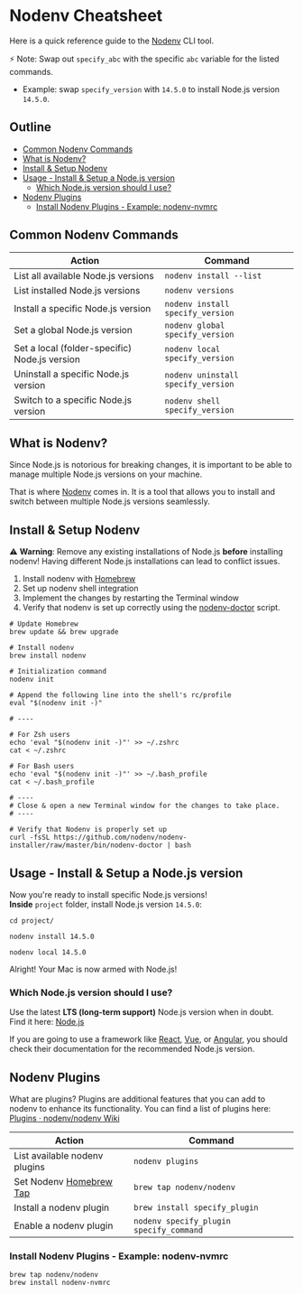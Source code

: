 # Nodenv Cheatsheet

Here is a quick reference guide to the [Nodenv](https://github.com/nodenv/nodenv) CLI tool.

⚡ Note: Swap out `specify_abc` with the specific `abc` variable for the listed commands.
* Example: swap `specify_version` with `14.5.0` to install Node.js version `14.5.0`.

## Outline
* [Common Nodenv Commands](#common-nodenv-commands)
* [What is Nodenv?](#what-is-nodenv)
* [Install & Setup Nodenv](#install-amp-setup-nodenv)
* [Usage - Install & Setup a Node.js version](#usage-install-amp-setup-a-nodejs-version)
  * [Which Node.js version should I use?](#which-nodejs-version-should-i-use)
* [Nodenv Plugins](#nodenv-plugins)
  * [Install Nodenv Plugins - Example: nodenv-nvmrc](#install-nodenv-plugins-example-nodenvnvmrc)

## Common Nodenv Commands

| Action                                        | Command                            |
| --------------------------------------------- | ---------------------------------- |
| List all available Node.js versions           | `nodenv install --list`            |
| List installed Node.js versions               | `nodenv versions`                  |
| Install a specific Node.js version            | `nodenv install specify_version`   |
| Set a global Node.js version                  | `nodenv global specify_version`    |
| Set a local (folder-specific) Node.js version | `nodenv local specify_version`     |
| Uninstall a specific Node.js version          | `nodenv uninstall specify_version` |
| Switch to a specific Node.js version          | `nodenv shell specify_version`     |

## What is Nodenv?
Since Node.js is notorious for breaking changes, it is important to be able to manage multiple Node.js versions on your machine.

That is where [Nodenv](https://github.com/nodenv/nodenv) comes in. It is a tool that allows you to install and switch between multiple Node.js versions seamlessly.

## Install & Setup Nodenv
⚠️ **Warning**: Remove any existing installations of Node.js **before** installing nodenv! Having different Node.js installations can lead to conflict issues.

1. Install nodenv with [Homebrew](https://brew.sh/)
1. Set up nodenv shell integration
1. Implement the changes by restarting the Terminal window
1. Verify that nodenv is set up correctly using the [nodenv-doctor](https://github.com/nodenv/nodenv-installer/blob/master/bin/nodenv-doctor) script.

```shell
# Update Homebrew
brew update && brew upgrade

# Install nodenv
brew install nodenv

# Initialization command
nodenv init

# Append the following line into the shell's rc/profile
eval "$(nodenv init -)"

# ----

# For Zsh users
echo 'eval "$(nodenv init -)"' >> ~/.zshrc
cat < ~/.zshrc

# For Bash users
echo 'eval "$(nodenv init -)"' >> ~/.bash_profile
cat < ~/.bash_profile

# ----
# Close & open a new Terminal window for the changes to take place.
# ----

# Verify that Nodenv is properly set up
curl -fsSL https://github.com/nodenv/nodenv-installer/raw/master/bin/nodenv-doctor | bash
```

## Usage - Install & Setup a Node.js version
Now you're ready to install specific Node.js versions!  
**Inside** `project` folder, install Node.js version `14.5.0`:

```shell
cd project/

nodenv install 14.5.0

nodenv local 14.5.0
```

Alright! Your Mac is now armed with Node.js!

### Which Node.js version should I use?
Use the latest **LTS (long-term support)** Node.js version when in doubt.  
Find it here: [Node.js](https://nodejs.org/en/)

If you are going to use a framework like [React](https://reactjs.org/), [Vue](https://vuejs.org/), or [Angular](https://angular.io/), you should check their documentation for the recommended Node.js version.

## Nodenv Plugins

What are plugins? Plugins are additional features that you can add to nodenv to enhance its functionality. You can find a list of plugins here: [Plugins · nodenv/nodenv Wiki](https://github.com/nodenv/nodenv/wiki/Plugins)

| Action                                               | Command                                 |
| ---------------------------------------------------- | --------------------------------------- |
| List available nodenv plugins                        | `nodenv plugins`                        |
| Set Nodenv [Homebrew Tap](https://docs.brew.sh/Taps) | `brew tap nodenv/nodenv`                |
| Install a nodenv plugin                              | `brew install specify_plugin`           |
| Enable a nodenv plugin                               | `nodenv specify_plugin specify_command` |

### Install Nodenv Plugins - Example: nodenv-nvmrc

```shell
brew tap nodenv/nodenv
brew install nodenv-nvmrc
```
